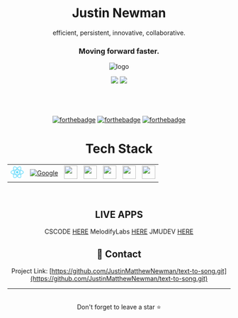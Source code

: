 <div align="center">
  <h1>Justin Newman</h1>
  efficient, persistent, innovative, collaborative.
  <h3>Moving forward faster.</h3>
  <!-- Badges -->
  <img src="https://drive.google.com/uc?export=download&id=1IxmCC29KJbXtCs0I349yyJumSj0C3-mO" alt="logo" width="205" height="auto" />

<a href="https://Melodifylabs.com" target="_blank">![](https://img.shields.io/website-up-down-green-red/http/monip.org.svg)</a>
<a href="https://cscode.org" target="_blank">![](https://img.shields.io/badge/Maintained-Yes-indigo)</a>

</div>

<br />

<div align="center">
<h1></h1>

<a href="https://text-to-song.vercel.app" target="_blank">![forthebadge](https://forthebadge.com/images/badges/built-with-love.svg)</a>
<a href="https://text-to-song.vercel.app" target="_blank">![forthebadge](https://forthebadge.com/images/badges/for-you.svg)</a>
<a href="https://text-to-song.vercel.app" target="_blank">![forthebadge](https://forthebadge.com/images/badges/powered-by-coffee.svg)</a>



  <h1>Tech Stack</h2>
  
<table>
    <tr>
        <td>
<a href="https://reactjs.org/"><img src="https://raw.githubusercontent.com/devicons/devicon/master/icons/react/react-original.svg" alt="" width="30" height="30" /></a>
        </td>
                        <td>
<a href="https://www.typescriptlang.org/"><img src="https://user-images.githubusercontent.com/99184393/183096870-fdf58e59-d78c-44f4-bd1c-f9033c16d907.png" alt="Google" width="30" height="30" /></a>
        </td>
                        <td>
<a href="https://tailwindcss.com/"><img src="https://user-images.githubusercontent.com/99184393/179383376-874f547c-4e6f-4826-850e-706b009e7e2b.png" alt="" width="30" height="30" /></a>
        </td>
                        <td>
<a href="https://nodejs.org/en"><img src="https://user-images.githubusercontent.com/99184393/180462270-ea4a249c-627c-4479-9431-5c3fd25454c4.png" alt="" width="30" height="30" /></a>
        </td>
                                <td>
<a href="https://firebase.google.com/"><img src="https://user-images.githubusercontent.com/99184393/177784603-d69e9d02-721a-4bce-b9b3-949165d2edeb.png" alt="" width="30" height="30" /></a>
        </td>
                                            <td>
<a href="https://next-auth.js.org/"><img src="https://user-images.githubusercontent.com/99184393/204170976-0e5c6e2a-2b41-483d-adbd-d5d1e40b8d15.png" alt="" width="30" height="30" /></a>
        </td>
                                <td>
<a href="https://openai.com/product#made-for-developers"><img src="https://user-images.githubusercontent.com/99184393/222309201-8fe96906-fc80-4c75-b141-d18b2686055e.png" alt="" width="30" height="30" /></a>
        </td>
    </tr>
</table>
</div>

<div align="center">


<br />

## LIVE APPS

CSCODE <a href='https://cscode.org'>HERE</a>
MelodifyLabs <a href='https://Melodifylabs.com'>HERE</a>
JMUDEV <a href='https://jmudev.com'>HERE</a>


## :handshake: Contact

Project Link: [https://github.com/JustinMatthewNewman/text-to-song.git](https://github.com/JustinMatthewNewman/text-to-song.git)

<hr />


<br />

<div align="center">Don't forget to leave a star ⭐️</div>
    </div>

